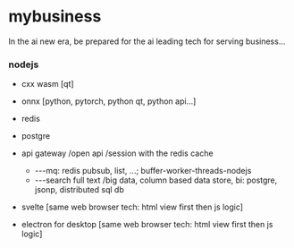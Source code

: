 # mybusiness

In the ai new era, be prepared for the ai leading tech for serving business...

### nodejs
  * cxx wasm [qt]
  * onnx [python, pytorch, python qt, python api...]

  * redis
  * postgre

  * api gateway /open api /session with the redis cache
    * ---mq: redis pubsub, list, ...;  buffer-worker-threads-nodejs
    * ---search full text /big data, column based data store, bi:  postgre, jsonp, distributed sql db

  * svelte [same web browser tech: html view first then js logic]
  * electron for desktop [same web browser tech: html view first then js logic]
